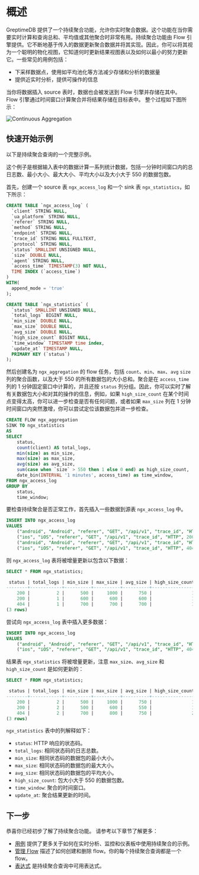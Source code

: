 # 概述

GreptimeDB 提供了一个持续聚合功能，允许你实时聚合数据。这个功能在当你需要实时计算和查询总和、平均值或其他聚合时非常有用。持续聚合功能由 Flow 引擎提供。它不断地基于传入的数据更新聚合数据并将其实现。因此，你可以将其视为一个聪明的物化视图，它知道何时更新结果视图表以及如何以最小的努力更新它。一些常见的用例包括：

- 下采样数据点，使用如平均池化等方法减少存储和分析的数据量
- 提供近实时分析，提供可操作的信息


当你将数据插入 source 表时，数据也会被发送到 Flow 引擎并存储在其中。
Flow 引擎通过时间窗口计算聚合并将结果存储在目标表中。
整个过程如下图所示：

![Continuous Aggregation](/flow-ani.svg)

## 快速开始示例

以下是持续聚合查询的一个完整示例。


这个例子是根据输入表中的数据计算一系列统计数据，包括一分钟时间窗口内的总日志数、最小大小、最大大小、平均大小以及大小大于 550 的数据包数。

首先，创建一个 source 表 `ngx_access_log` 和一个 sink 表 `ngx_statistics`，如下所示：

```sql
CREATE TABLE `ngx_access_log` (
  `client` STRING NULL,
  `ua_platform` STRING NULL,
  `referer` STRING NULL,
  `method` STRING NULL,
  `endpoint` STRING NULL,
  `trace_id` STRING NULL FULLTEXT,
  `protocol` STRING NULL,
  `status` SMALLINT UNSIGNED NULL,
  `size` DOUBLE NULL,
  `agent` STRING NULL,
  `access_time` TIMESTAMP(3) NOT NULL,
  TIME INDEX (`access_time`)
)
WITH(
  append_mode = 'true'
);
```

```sql
CREATE TABLE `ngx_statistics` (
  `status` SMALLINT UNSIGNED NULL,
  `total_logs` BIGINT NULL,
  `min_size` DOUBLE NULL,
  `max_size` DOUBLE NULL,
  `avg_size` DOUBLE NULL,
  `high_size_count` BIGINT NULL,
  `time_window` TIMESTAMP time index,
  `update_at` TIMESTAMP NULL,
  PRIMARY KEY (`status`)
);
```

然后创建名为 `ngx_aggregation` 的 flow 任务，包括 `count`、`min`、`max`、`avg` `size` 列的聚合函数，以及大于 550 的所有数据包的大小总和。聚合是在 `access_time` 列的 1 分钟固定窗口中计算的，并且还按 `status` 列分组。因此，你可以实时了解有关数据包大小和对其的操作的信息，例如，如果 `high_size_count` 在某个时间点变得太高，你可以进一步检查是否有任何问题，或者如果 `max_size` 列在 1 分钟时间窗口内突然激增，你可以尝试定位该数据包并进一步检查。

```sql
CREATE FLOW ngx_aggregation
SINK TO ngx_statistics
AS
SELECT
    status,
    count(client) AS total_logs,
    min(size) as min_size,
    max(size) as max_size,
    avg(size) as avg_size,
    sum(case when `size` > 550 then 1 else 0 end) as high_size_count,
    date_bin(INTERVAL '1 minutes', access_time) as time_window,
FROM ngx_access_log
GROUP BY
    status,
    time_window;
```

要检查持续聚合是否正常工作，首先插入一些数据到源表 `ngx_access_log` 中。

```sql
INSERT INTO ngx_access_log 
VALUES
    ("android", "Android", "referer", "GET", "/api/v1", "trace_id", "HTTP", 200, 1000, "agent", "2021-07-01 00:00:01.000"),
    ("ios", "iOS", "referer", "GET", "/api/v1", "trace_id", "HTTP", 200, 500, "agent", "2021-07-01 00:00:30.500"),
    ("android", "Android", "referer", "GET", "/api/v1", "trace_id", "HTTP", 200, 600, "agent", "2021-07-01 00:01:01.000"),
    ("ios", "iOS", "referer", "GET", "/api/v1", "trace_id", "HTTP", 404, 700, "agent", "2021-07-01 00:01:01.500");
```

则 `ngx_access_log` 表将被增量更新以包含以下数据：

```sql
SELECT * FROM ngx_statistics;
```

```sql
 status | total_logs | min_size | max_size | avg_size | high_size_count |        time_window         |         update_at          
--------+------------+----------+----------+----------+-----------------+----------------------------+----------------------------
    200 |          2 |      500 |     1000 |      750 |               1 | 2021-07-01 00:00:00.000000 | 2024-07-24 08:36:17.439000
    200 |          1 |      600 |      600 |      600 |               1 | 2021-07-01 00:01:00.000000 | 2024-07-24 08:36:17.439000
    404 |          1 |      700 |      700 |      700 |               1 | 2021-07-01 00:01:00.000000 | 2024-07-24 08:36:17.439000
(3 rows)
```

尝试向 `ngx_access_log` 表中插入更多数据：

```sql
INSERT INTO ngx_access_log
VALUES
    ("android", "Android", "referer", "GET", "/api/v1", "trace_id", "HTTP", 200, 500, "agent", "2021-07-01 00:01:01.000"),
    ("ios", "iOS", "referer", "GET", "/api/v1", "trace_id", "HTTP", 404, 800, "agent", "2021-07-01 00:01:01.500");
```

结果表 `ngx_statistics` 将被增量更新，注意 `max_size`、`avg_size` 和 `high_size_count` 是如何更新的：

```sql
SELECT * FROM ngx_statistics;
```

```sql
 status | total_logs | min_size | max_size | avg_size | high_size_count |        time_window         |         update_at          
--------+------------+----------+----------+----------+-----------------+----------------------------+----------------------------
    200 |          2 |      500 |     1000 |      750 |               1 | 2021-07-01 00:00:00.000000 | 2024-07-24 08:36:17.439000
    200 |          2 |      500 |      600 |      550 |               1 | 2021-07-01 00:01:00.000000 | 2024-07-24 08:36:46.495000
    404 |          2 |      700 |      800 |      750 |               2 | 2021-07-01 00:01:00.000000 | 2024-07-24 08:36:46.495000
(3 rows)
```

`ngx_statistics` 表中的列解释如下：

- `status`: HTTP 响应的状态码。
- `total_logs`: 相同状态码的日志总数。
- `min_size`: 相同状态码的数据包的最小大小。
- `max_size`: 相同状态码的数据包的最大大小。
- `avg_size`: 相同状态码的数据包的平均大小。
- `high_size_count`: 包大小大于 550 的数据包数。
- `time_window`: 聚合的时间窗口。
- `update_at`: 聚合结果更新的时间。

## 下一步

恭喜你已经初步了解了持续聚合功能。
请参考以下章节了解更多：


- [用例](./usecase-example.md) 提供了更多关于如何在实时分析、监控和仪表板中使用持续聚合的示例。
- [管理 Flow](./manage-flow.md) 描述了如何创建和删除 flow。你的每个持续聚合查询都是一个 flow。
- [表达式](./expression.md) 是持续聚合查询中可用表达式。
